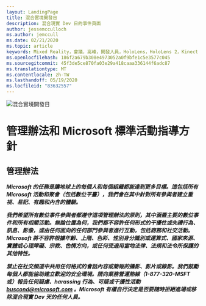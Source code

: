 ```yaml
---
layout: LandingPage
title: 混合實境開發日
description: 混合現實 Dev 日的事件頁面
author: jessemcculloch
ms.author: jemccull
ms.date: 02/21/2020
ms.topic: article
keywords: Mixed Reality，會議，高峰，開發人員，HoloLens，HoloLens 2，Kinect
ms.openlocfilehash: 186f2a679b308e4973052a0f9bfe1c5e3577c045
ms.sourcegitcommit: 45f3de5ce870fa03e29a418caaa336144f6adc87
ms.translationtype: MT
ms.contentlocale: zh-TW
ms.lasthandoff: 05/19/2020
ms.locfileid: "83632557"
---
```

![混合實境開發日](images/MRDD/MRDevDaysBanner.png)  

# <a name="code-of-conduct-and-microsoft-standard-event-guidelines"></a>管理辦法和 Microsoft 標準活動指導方針

## <a name="code-of-conduct"></a>管理辦法 

***Microsoft 的任務是讓地球上的每個人和每個組織都能達到更多目標。這包括所有 Microsoft 活動和聚會（包括數位平臺），我們會在其中針對所有參與者建立重視、易記、有趣和內含的體驗。***  

***我們希望所有數位事件參與者都遵守這項管理辦法的原則，其中涵蓋主要的數位事件和所有相關活動。無論位置為何，我們都不容許任何形式的干擾性或失禮行為、訊息、影像，或由任何面向的任何部門參與者進行互動，包括商務和社交活動。Microsoft 將不容許根據年齡、上階、色彩、性別身分識別或運算式、國家來源、實體或心理障礙、宗教、色情方向，或任何受適用當地法律、法規和法令所保護的其他特性。***  

***禁止在社交頻道中共用任何格式的會話內容或簡報的攝影、影片或錄影。我們鼓勵每個人都能協助建立歡迎的安全環境。請向業務營運熱線（1-877-320-MSFT 或）報告任何疑慮、harassing 行為、可疑或干擾性活動 [buscond@microsoft.com](mailto:buscond@microsoft.com) 。Microsoft 有權自行決定是否要隨時拒絕進場或移除混合現實 Dev 天的任何人員。***  

